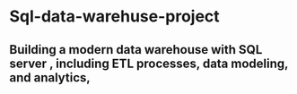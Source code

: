# Sql-data-warehuse-project
## Building a modern data warehouse with SQL server , including ETL processes, data modeling, and analytics,
